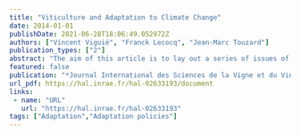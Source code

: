 ```yaml
---
title: "Viticulture and Adaptation to Climate Change"
date: 2014-01-01
publishDate: 2021-06-28T18:06:49.052972Z
authors: ["Vincent Viguié", "Franck Lecocq", "Jean-Marc Touzard"]
publication_types: ["2"]
abstract: "The aim of this article is to lay out a series of issues of current concern to researchers in the social sciences, regarding the impact of climate change on the vine and wine sector. The challenge lies in evaluating the cost of transition from one system to another through an integration of the direct and indirect effects of climate change. This adaptation, whether reactive or anticipatory, combines technical and organisational innovations with localisation strategies and institutional changes. Such actions could either try to maintain the existing situation as much as possible or could try to bifurcate towards deep changes, entailing very different costs. Given the multitude of uncertainties at play, not to mention the necessity for continuous adaptation to an ever-changing climate, these costs are hard to quantify. This article will illustrate two sets of measures for wine cultivation adaptation: ‘no regrets’ measures, which offer immediate benefits, and ‘reversible and flexible’ measures, which limit the inertia of wine-cultivating systems. In spite of the challenges, what stands out is the evident re-enforcement resulting from the collaboration between researchers and political and economic actors. In the field of wine cultivation, these collaborations can follow two paths: the study of the diversity of existing wine-growing systems and genetic resources or the possibility of more radical technological and social experimentation."
featured: false
publication: "*Journal International des Sciences de la Vigne et du Vin*"
url_pdf: https://hal.inrae.fr/hal-02633193/document
links:
 - name: "URL"
   url: "https://hal.inrae.fr/hal-02633193"
tags: ["Adaptation","Adaptation policies"]
---
```


